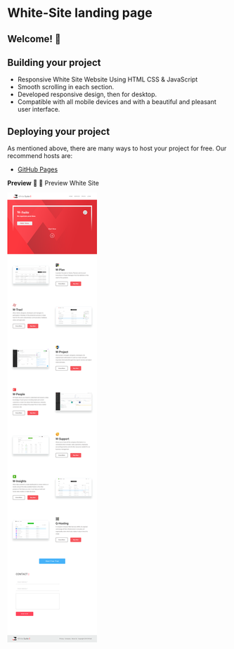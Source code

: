 # White-Site landing page

## Welcome! 👋

## Building your project
 - Responsive White Site Website Using HTML CSS & JavaScript
 - Smooth scrolling in each section.
 - Developed responsive design, then for desktop.
 - Compatible with all mobile devices and with a beautiful and pleasant user interface.

## Deploying your project

As mentioned above, there are many ways to host your project for free. Our recommend hosts are:

- [GitHub Pages](https://pages.github.com/)

**Preview** 🚀
💙 Preview White Site

![preview img](design/preview.png)
